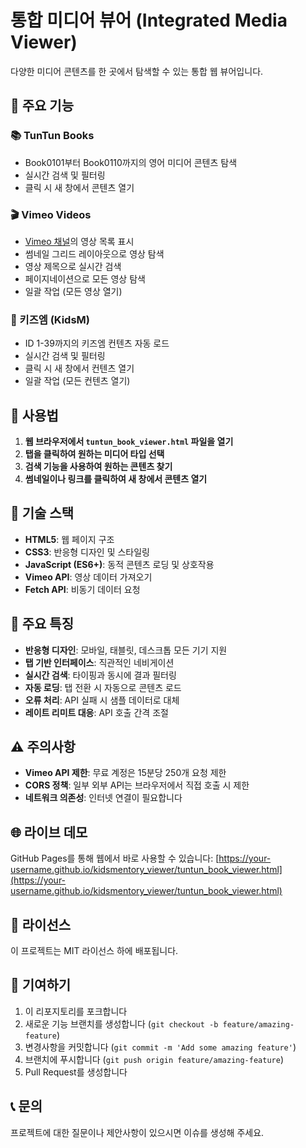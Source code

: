 # 통합 미디어 뷰어 (Integrated Media Viewer)

다양한 미디어 콘텐츠를 한 곳에서 탐색할 수 있는 통합 웹 뷰어입니다.

## 🎯 주요 기능

### 📚 TunTun Books
- Book0101부터 Book0110까지의 영어 미디어 콘텐츠 탐색
- 실시간 검색 및 필터링
- 클릭 시 새 창에서 콘텐츠 열기

### 🎬 Vimeo Videos
- [Vimeo 채널](https://vimeo.com/user104908181)의 영상 목록 표시
- 썸네일 그리드 레이아웃으로 영상 탐색
- 영상 제목으로 실시간 검색
- 페이지네이션으로 모든 영상 탐색
- 일괄 작업 (모든 영상 열기)

### 🎯 키즈엠 (KidsM)
- ID 1-39까지의 키즈엠 컨텐츠 자동 로드
- 실시간 검색 및 필터링
- 클릭 시 새 창에서 컨텐츠 열기
- 일괄 작업 (모든 컨텐츠 열기)

## 🚀 사용법

1. **웹 브라우저에서 `tuntun_book_viewer.html` 파일을 열기**
2. **탭을 클릭하여 원하는 미디어 타입 선택**
3. **검색 기능을 사용하여 원하는 콘텐츠 찾기**
4. **썸네일이나 링크를 클릭하여 새 창에서 콘텐츠 열기**

## 🔧 기술 스택

- **HTML5**: 웹 페이지 구조
- **CSS3**: 반응형 디자인 및 스타일링
- **JavaScript (ES6+)**: 동적 콘텐츠 로딩 및 상호작용
- **Vimeo API**: 영상 데이터 가져오기
- **Fetch API**: 비동기 데이터 요청

## 📝 주요 특징

- **반응형 디자인**: 모바일, 태블릿, 데스크톱 모든 기기 지원
- **탭 기반 인터페이스**: 직관적인 네비게이션
- **실시간 검색**: 타이핑과 동시에 결과 필터링
- **자동 로딩**: 탭 전환 시 자동으로 콘텐츠 로드
- **오류 처리**: API 실패 시 샘플 데이터로 대체
- **레이트 리미트 대응**: API 호출 간격 조절

## ⚠️ 주의사항

- **Vimeo API 제한**: 무료 계정은 15분당 250개 요청 제한
- **CORS 정책**: 일부 외부 API는 브라우저에서 직접 호출 시 제한
- **네트워크 의존성**: 인터넷 연결이 필요합니다

## 🌐 라이브 데모

GitHub Pages를 통해 웹에서 바로 사용할 수 있습니다:
[https://your-username.github.io/kidsmentory_viewer/tuntun_book_viewer.html](https://your-username.github.io/kidsmentory_viewer/tuntun_book_viewer.html)

## 📄 라이선스

이 프로젝트는 MIT 라이선스 하에 배포됩니다.

## 🤝 기여하기

1. 이 리포지토리를 포크합니다
2. 새로운 기능 브랜치를 생성합니다 (`git checkout -b feature/amazing-feature`)
3. 변경사항을 커밋합니다 (`git commit -m 'Add some amazing feature'`)
4. 브랜치에 푸시합니다 (`git push origin feature/amazing-feature`)
5. Pull Request를 생성합니다

## 📞 문의

프로젝트에 대한 질문이나 제안사항이 있으시면 이슈를 생성해 주세요.